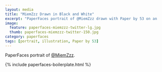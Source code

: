 ```yaml
---
layout: media
title: "MiemZzz Drawn in Black and White"
excerpt: "PaperFaces portrait of @MiemZzz drawn with Paper by 53 on an iPad."
image: 
  feature: paperfaces-miemzzz-twitter-lg.jpg
  thumb: paperfaces-miemzzz-twitter-150.jpg
category: paperfaces
tags: [portrait, illustration, Paper by 53]
---
```


PaperFaces portrait of [@MiemZzz](http://twitter.com/MiemZzz).

{% include paperfaces-boilerplate.html %}